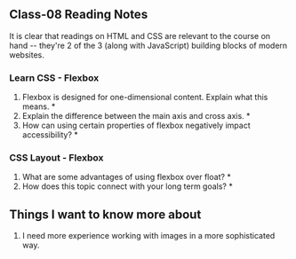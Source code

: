 ## Class-08 Reading Notes  
<p>It is clear that readings on HTML and CSS are relevant to the course on hand -- they're 2 of the 3 (along with JavaScript) building blocks of modern websites.</p>

### Learn CSS - Flexbox

1. Flexbox is designed for one-dimensional content. Explain what this means.
    * 
2. Explain the difference between the main axis and cross axis.
    * 
3. How can using certain properties of flexbox negatively impact accessibility?
    * 

### CSS Layout - Flexbox

1. What are some advantages of using flexbox over float?
    * 
2. How does this topic connect with your long term goals?
    * 

## Things I want to know more about

1. I need more experience working with images in a more sophisticated way.